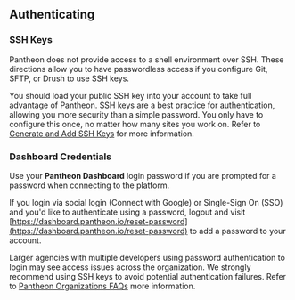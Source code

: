 ## Authenticating

### SSH Keys

Pantheon does not provide access to a shell environment over SSH. These directions allow you to have passwordless access if you configure Git, SFTP, or Drush to use SSH keys.

You should load your public SSH key into your account to take full advantage of Pantheon. SSH keys are a best practice for authentication, allowing you more security than a simple password. You only have to configure this once, no matter how many sites you work on. Refer to [Generate and Add SSH Keys](/ssh-keys) for more information.

### Dashboard Credentials

Use your **Pantheon Dashboard** login password if you are prompted for a password when connecting to the platform.

<Alert title="Note" type="info">

If you login via social login (Connect with Google) or Single-Sign On (SSO) and you'd like to authenticate using a password, logout and visit [https://dashboard.pantheon.io/reset-password](https://dashboard.pantheon.io/reset-password) to add a password to your account.

</Alert>

Larger agencies with multiple developers using password authentication to login may see access issues across the organization. We strongly recommend using SSH keys to avoid potential authentication failures. Refer to [Pantheon Organizations FAQs](/organization-faq#why-do-login-attempts-fail-for-all-users-across-my-organization-simultaneously?) more information.